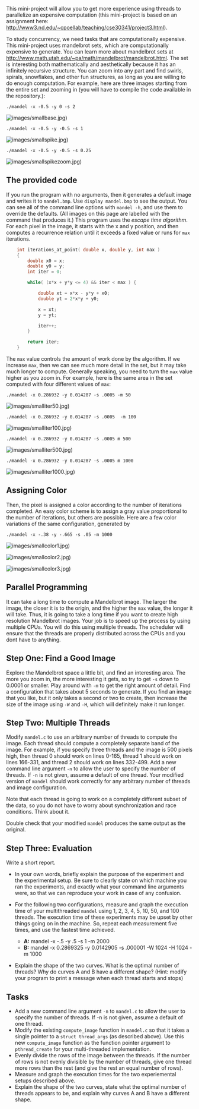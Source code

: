This mini-project will allow you to get more experience using threads to parallelize an expensive computation (this mini-project is based on an assignment here: http://www3.nd.edu/~cpoellab/teaching/cse30341/project3.html).

To study concurrency, we need tasks that are computationally expensive. This mini-project uses mandelbrot sets, which are computationally expensive to generate. You can learn more about mandelbrot sets at http://www.math.utah.edu/~pa/math/mandelbrot/mandelbrot.html. The set is interesting both mathematically and aesthetically because it has an infinitely recursive structure. You can zoom into any part and find swirls, spirals, snowflakes, and other fun structures, as long as you are willing to do enough computation. For example, here are three images starting from the entire set and zooming in (you will have to compile the code available in the repository.):

```
./mandel -x -0.5 -y 0 -s 2
```
![images/smallbase.jpg)](images/smallbase.jpg)

```
./mandel -x -0.5 -y -0.5 -s 1
```
![images/smallspike.jpg)](images/smallspike.jpg)

```
./mandel -x -0.5 -y -0.5 -s 0.25
```
![images/smallspikezoom.jpg)](images/smallspikezoom.jpg)

## The provided code

If you run the program with no arguments, then it generates a default image and writes it to `mandel.bmp`. Use `display mandel.bmp` to see the output. You can see all of the command line options with `mandel -h`, and use them to override the defaults. (All images on this page are labelled with the command that produces it.) This program uses the *escape time algorithm*. For each pixel in the image, it starts with the x and y position, and then computes a recurrence relation until it exceeds a fixed value or runs for `max` iterations.

```C
    int iterations_at_point( double x, double y, int max )
    {
        double x0 = x;
        double y0 = y;
        int iter = 0;

        while( (x*x + y*y <= 4) && iter < max ) {

            double xt = x*x - y*y + x0;
            double yt = 2*x*y + y0;

            x = xt;
            y = yt;

            iter++;
        }

        return iter;
    }
```

The `max` value controls the amount of work done by the algorithm. If we
increase `max`, then we can see much more detail in the set, but it may
take much longer to compute. Generally speaking, you need to turn the
`max` value higher as you zoom in. For example, here is the same area in
the set computed with four different values of `max`:

```
./mandel -x 0.286932 -y 0.014287 -s .0005 -m 50
```
![images/smalliter50.jpg)](images/smalliter50.jpg)

```
./mandel -x 0.286932 -y 0.014287 -s .0005  -m 100
```
![images/smalliter100.jpg)](images/smalliter100.jpg)

 ```
./mandel -x 0.286932 -y 0.014287 -s .0005 m 500
 ```
 ![images/smalliter500.jpg)](images/smalliter500.jpg)
 
 ```
./mandel -x 0.286932 -y 0.014287 -s .0005 m 1000
 ```
 ![images/smalliter1000.jpg)](images/smalliter1000.jpg)

## Assigning Color

Then, the pixel is assigned a color according to the number of
iterations completed. An easy color scheme is to assign a gray value
proportional to the number of iterations, but others are possible. Here
are a few color variations of the same configuration, generated by

```
./mandel -x -.38 -y -.665 -s .05 -m 1000
```
![images/smallcolor1.jpg)](images/smallcolor1.jpg)

![images/smallcolor2.jpg)](images/smallcolor2.jpg)

![images/smallcolor3.jpg)](images/smallcolor3.jpg)

## Parallel Programming

It can take a long time to compute a Mandelbrot image. The
larger the image, the closer it is to the origin, and the higher the
`max` value, the longer it will take. Thus, it is going to take a
long time if you want to create
high resolution Mandelbrot images. Your job is to speed up the process by using multiple CPUs.
You will do this using multiple threads. The scheduler will ensure that the threads are properly distributed across the CPUs and you dont have to anything.

## Step One: Find a Good Image

Explore the Mandelbrot space a little bit, and find an interesting area.
The more you zoom in, the more interesting it gets, so try to get `-s`
down to 0.0001 or smaller. Play around with `-m` to get the right amount
of detail. Find a configuration that takes about 5 seconds to generate.
If you find an image that you like, but it only takes a second or two to
create, then increase the size of the image using `-W` and `-H`, which
will definitely make it run longer.

## Step Two: Multiple Threads

Modify `mandel.c` to use an arbitrary number of threads to compute the
image. Each thread should compute a completely separate band of the
image. For example, if you specify three threads and the image is 500
pixels high, then thread 0 should work on lines 0-165, thread 1 should
work on lines 166-331, and thread 2 should work on lines 332-499. Add a
new command line argument `-n` to allow the user to specify the number
of threads. If `-n` is not given, assume a default of one thread. Your
modified version of `mandel` should work correctly for any arbitrary
number of threads and image configuration.

Note that each thread is going to work on a completely different subset
of the data, so you do not have to worry about synchronization and race
conditions. Think about it.

Double check that your modified `mandel` produces the same output as the
original.

## Step Three: Evaluation

Write a short report. 

-   In your own words, briefly explain the purpose of the experiment
    and the experimental setup. Be sure to clearly state on which
    machine you ran the experiments, and exactly what your command line
    arguments were, so that we can reproduce your work in case of
    any confusion.

-   For the following two configurations, measure and graph the
    execution time of your  multithreaded `mandel` using 1, 2, 3, 4, 5,
    10, 50, and 100 threads. The execution time of these experiments may 
    be upset by other things going on in the machine. So, repeat each
    measurement five times, and use the fastest time achieved.

    - **A:** mandel -x -.5 -y .5 -s 1 -m 2000
    - **B:** mandel -x 0.2869325 -y 0.0142905 -s .000001 -W 1024 -H
        1024 -m 1000

-   Explain the shape of the two curves. What is the optimal number of
    threads? Why do curves A and B have a different shape? (Hint: modify
    your program to print a message when each thread starts and stops)


## Tasks

* Add a new command line argument `-n` to `mandel.c` to allow the user to specify the number of threads. If -n is not given, assume a default of one thread. 
* Modify the existing `compute_image` function in `mandel.c` so that it takes a single pointer to a `struct thread_args`  (as described above). Use this new `compute_image` function as the function pointer argument to `pthread_create` for your multi-threaded implementation.
* Evenly divide the rows of the image between the threads. If the number of rows is not evenly divisible by the number of threads, give one thread more rows than the rest (and give the rest an equal number of rows).
* Measure and graph the execution times for the two experiemental setups described above.
* Explain the shape of the two curves, state what the optimal number of threads appears to be, and explain why curves A and B have a different shape.
